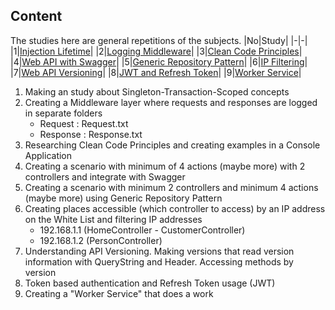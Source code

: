 ## Content
The studies here are general repetitions of the subjects.
|No|Study|
|-|-|
|1|[Injection Lifetime](InjectionLifetime)|
|2|[Logging Middleware](LoggingMiddleware)|
|3|[Clean Code Principles](CleanCodePrinciples)|
|4|[Web API with Swagger](WebApiWithSwagger)|
|5|[Generic Repository Pattern](EFCoreGenericRepositoryPattern)|
|6|[IP Filtering](IPFiltering)|
|7|[Web API Versioning](WebApiVersioning)|
|8|[JWT and Refresh Token](JWTandRefreshToken)|
|9|[Worker Service](WorkerService)|
1. Making an study about Singleton-Transaction-Scoped concepts 
2. Creating a Middleware layer where requests and responses are logged in separate folders
    - Request  : Request.txt
    - Response : Response.txt
3. Researching Clean Code Principles and creating examples in a Console Application
4. Creating a scenario with minimum of 4 actions (maybe more) with 2 controllers and integrate with Swagger
5. Creating a scenario with minimum 2 controllers and minimum 4 actions (maybe more) using Generic Repository Pattern
6. Creating places accessible (which controller to access) by an IP address on the White List and filtering IP addresses
    - 192.168.1.1 (HomeController - CustomerController)
    - 192.168.1.2 (PersonController)
7. Understanding API Versioning. Making versions that read version information with QueryString and Header. Accessing methods by version
8. Token based authentication and Refresh Token usage (JWT)
9. Creating a "Worker Service" that does a work

